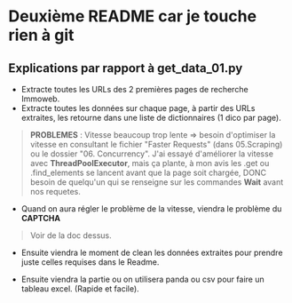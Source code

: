 # Deuxième README car je touche rien à git

## Explications par rapport à get_data_01.py
* Extracte toutes les URLs des 2 premières pages de recherche Immoweb.
* Extracte toutes les données sur chaque page, à partir des URLs extraites, les retourne dans une liste de dictionnaires (1 dico par page). 

> **PROBLEMES** : Vitesse beaucoup trop lente => besoin d'optimiser la vitesse en consultant le fichier "Faster Requests" (dans 05.Scraping) ou le dossier "06. Concurrency". J'ai essayé d'améliorer la vitesse avec **ThreadPoolExecutor**, mais ça plante, à mon avis les .get ou .find_elements se lancent avant que la page soit chargée, DONC besoin de quelqu'un qui se renseigne sur les commandes **Wait** avant nos requetes.

* Quand on aura régler le problème de la vitesse, viendra le problème du **CAPTCHA**

> Voir de la doc dessus.

* Ensuite viendra le moment de clean les données extraites pour prendre juste celles requises dans le Readme.

* Ensuite viendra la partie ou on utilisera panda ou csv pour faire un tableau excel. (Rapide et facile).
